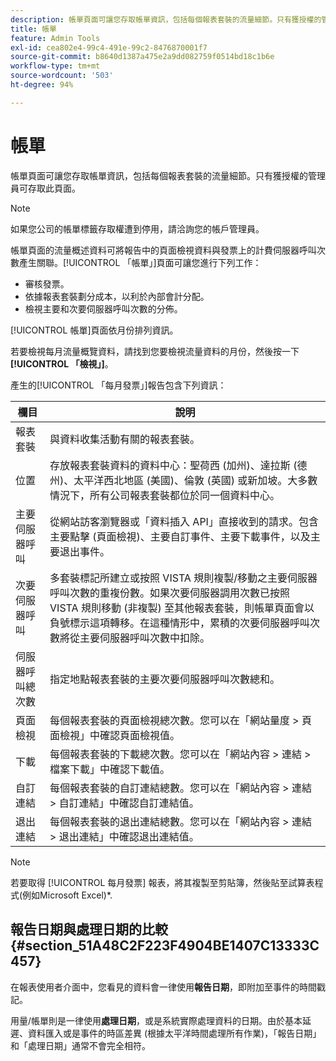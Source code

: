 ```yaml
---
description: 帳單頁面可讓您存取帳單資訊，包括每個報表套裝的流量細節。只有獲授權的管理員可存取此頁面。
title: 帳單
feature: Admin Tools
exl-id: cea802e4-99c4-491e-99c2-8476870001f7
source-git-commit: b8640d1387a475e2a9dd082759f0514bd18c1b6e
workflow-type: tm+mt
source-wordcount: '503'
ht-degree: 94%

---
```


# 帳單

帳單頁面可讓您存取帳單資訊，包括每個報表套裝的流量細節。只有獲授權的管理員可存取此頁面。

>[!NOTE]
>
> 如果您公司的帳單標籤存取權遭到停用，請洽詢您的帳戶管理員。

帳單頁面的流量概述資料可將報告中的頁面檢視資料與發票上的計費伺服器呼叫次數產生關聯。[!UICONTROL 「帳單」]頁面可讓您進行下列工作：

* 審核發票。
* 依據報表套裝劃分成本，以利於內部會計分配。
* 檢視主要和次要伺服器呼叫次數的分佈。

[!UICONTROL 帳單]頁面依月份排列資訊。

若要檢視每月流量概覽資料，請找到您要檢視流量資料的月份，然後按一下&#x200B;**[!UICONTROL 「檢視」]**。

產生的[!UICONTROL 「每月發票」]報告包含下列資訊：

| 欄目 | 說明 |
|--- |--- |
| 報表套裝 | 與資料收集活動有關的報表套裝。 |
| 位置 | 存放報表套裝資料的資料中心：聖荷西 (加州)、達拉斯 (德州)、太平洋西北地區 (美國)、倫敦 (英國) 或新加坡。大多數情況下，所有公司報表套裝都位於同一個資料中心。 |
| 主要伺服器呼叫 | 從網站訪客瀏覽器或「資料插入 API」直接收到的請求。包含主要點擊 (頁面檢視)、主要自訂事件、主要下載事件，以及主要退出事件。 |
| 次要伺服器呼叫 | 多套裝標記所建立或按照 VISTA 規則複製/移動之主要伺服器呼叫次數的重複份數。如果次要伺服器調用次數已按照 VISTA 規則移動 (非複製) 至其他報表套裝，則帳單頁面會以負號標示這項轉移。在這種情形中，累積的次要伺服器呼叫次數將從主要伺服器呼叫次數中扣除。 |
| 伺服器呼叫總次數 | 指定地點報表套裝的主要次要伺服器呼叫次數總和。 |
| 頁面檢視 | 每個報表套裝的頁面檢視總次數。您可以在「網站量度 > 頁面檢視」中確認頁面檢視值。 |
| 下載 | 每個報表套裝的下載總次數。您可以在「網站內容 > 連結 > 檔案下載」中確認下載值。 |
| 自訂連結 | 每個報表套裝的自訂連結總數。您可以在「網站內容 > 連結 > 自訂連結」中確認自訂連結值。 |
| 退出連結 | 每個報表套裝的退出連結總數。您可以在「網站內容 > 連結 > 退出連結」中確認退出連結值。 |

>[!NOTE]
>
>若要取得 [!UICONTROL 每月發票] 報表，將其複製至剪貼簿，然後貼至試算表程式(例如Microsoft Excel)&#42;.

## 報告日期與處理日期的比較 {#section_51A48C2F223F4904BE1407C13333C457}

在報表使用者介面中，您看見的資料會一律使用&#x200B;**報告日期**，即附加至事件的時間戳記。

用量/帳單則是一律使用&#x200B;**處理日期**，或是系統實際處理資料的日期。由於基本延遲、資料匯入或是事件的時區差異 (根據太平洋時間處理所有作業)，「報告日期」和「處理日期」通常不會完全相符。
